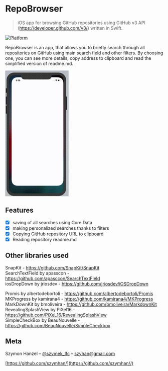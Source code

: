 # RepoBrowser
> iOS app for browsing GitHub repositories using GitHub v3 API (https://developer.github.com/v3/) written in Swift.

[![Platform](https://img.shields.io/cocoapods/p/LFAlertController.svg?style=flat)](http://cocoapods.org/pods/LFAlertController)

RepoBrowser is an app, that allows you to briefly search through all repositories on GitHub using main search field and other filters. By choosing one, you can see more details, copy address to clipboard and read the simplified version of readme.md.

![](screen_recording.gif)

## Features

- [x] saving of all searches using Core Data
- [x] making personalized searches thanks to filters
- [x] Copying GitHub repository URL to clipboard
- [x] Reading repository readme.md

## Other libraries used
SnapKit                         - https://github.com/SnapKit/SnapKit   
SearchTextField by apasscon     - https://github.com/apasccon/SearchTextField   
iosDropDown by jriosdev         - https://github.com/jriosdev/iOSDropDown 

Promis by albertodebortoli      - https://github.com/albertodebortoli/Promis   
MKProgress by kamirana4         - https://github.com/kamirana4/MKProgress  
MarkDownKit by bmoliveira       - https://github.com/bmoliveira/MarkdownKit  
RevealingSplashView by PiXel16  - https://github.com/PiXeL16/RevealingSplashView  
SimpleCheckBox by BeauNouvelle  - https://github.com/BeauNouvelle/SimpleCheckbox  


## Meta

Szymon Hanzel – [@szymek_lfc](https://twitter.com/szymek_lfc) – szyhan@gmail.com



[https://github.com/szymhan/](https://github.com/szymhan//)

[swift-image]:https://img.shields.io/badge/swift-3.0-orange.svg
[swift-url]: https://swift.org/
[license-image]: https://img.shields.io/badge/License-MIT-blue.svg
[travis-image]: https://img.shields.io/travis/dbader/node-datadog-metrics/master.svg?style=flat-square
[travis-url]: https://travis-ci.org/dbader/node-datadog-metrics
[codebeat-image]: https://codebeat.co/badges/c19b47ea-2f9d-45df-8458-b2d952fe9dad
[codebeat-url]: https://codebeat.co/projects/github-com-vsouza-awesomeios-com

